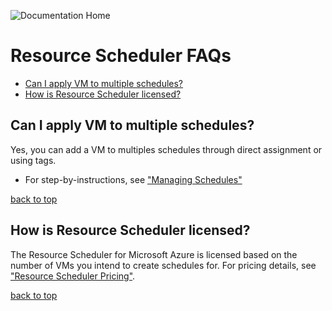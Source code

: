 ![Documentation Home](https://github.com/lumagateinc/scheduler/blob/master/images/FAQs.png)

# Resource Scheduler FAQs

- [Can I apply VM to multiple schedules?](#can-i-apply-vm-to-multiple-schedules)</br>
- [How is Resource Scheduler licensed?](#how-is-sesource-scheduler-licensed)</br>

## Can I apply VM to multiple schedules?<!-- omit in toc -->

Yes, you can add a VM to multiples schedules through direct assignment or using tags. 

- For step-by-instructions, see ["Managing Schedules"](https://github.com/lumagateinc/scheduler/#managing-schedules)

[back to top](#resource-scheduler-faqs)

## How is Resource Scheduler licensed?<!-- omit in toc -->

The Resource Scheduler for Microsoft Azure is licensed based on the number of VMs you intend to create schedules for. For pricing details, see ["Resource Scheduler Pricing"](https://lumagate.us/azure/pricing).

[back to top](#resource-scheduler-faqs)
